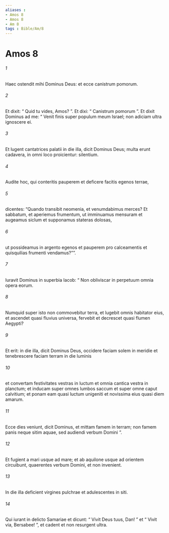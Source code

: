 ```yaml
---
aliases : 
- Amos 8
- Amos 8
- Am 8
tags : Bible/Am/8
---
```


# Amos 8

###### 1
Haec ostendit mihi Dominus Deus: et ecce canistrum pomorum.
###### 2
Et dixit: “ Quid tu vides, Amos? ”. Et dixi: “ Canistrum pomorum ”. Et dixit Dominus ad me: “ Venit finis super populum meum Israel; non adiciam ultra ignoscere ei.
###### 3
Et lugent cantatrices palatii in die illa, dicit Dominus Deus; multa erunt cadavera, in omni loco proicientur: silentium.
###### 4
Audite hoc, qui conteritis pauperem et deficere facitis egenos terrae,
###### 5
dicentes: “Quando transibit neomenia, et venumdabimus merces? Et sabbatum, et aperiemus frumentum, ut imminuamus mensuram et augeamus siclum et supponamus stateras dolosas,
###### 6
ut possideamus in argento egenos et pauperem pro calceamentis et quisquilias frumenti vendamus?””.
###### 7
Iuravit Dominus in superbia Iacob: “ Non obliviscar in perpetuum omnia opera eorum.
###### 8
Numquid super isto non commovebitur terra, et lugebit omnis habitator eius, et ascendet quasi fluvius universa, fervebit et decrescet quasi flumen Aegypti?
###### 9
Et erit: in die illa, dicit Dominus Deus, occidere faciam solem in meridie et tenebrescere faciam terram in die luminis
###### 10
et convertam festivitates vestras in luctum et omnia cantica vestra in planctum; et inducam super omnes lumbos saccum et super omne caput calvitium; et ponam eam quasi luctum unigeniti et novissima eius quasi diem amarum.
###### 11
Ecce dies veniunt, dicit Dominus, et mittam famem in terram; non famem panis neque sitim aquae, sed audiendi verbum Domini ”.
###### 12
Et fugient a mari usque ad mare; et ab aquilone usque ad orientem circuibunt, quaerentes verbum Domini, et non invenient.
###### 13
In die illa deficient virgines pulchrae et adulescentes in siti.
###### 14
Qui iurant in delicto Samariae et dicunt: “ Vivit Deus tuus, Dan! ” et “ Vivit via, Bersabee! ”, et cadent et non resurgent ultra.
